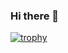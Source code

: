 ### Hi there 👋

[![trophy](https://github-profile-trophy.vercel.app/?username=koteyka5000&theme=tokyonight)](https://github.com/ryo-ma/github-profile-trophy)

